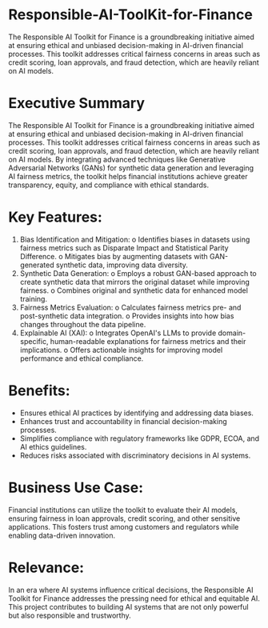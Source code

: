 # Responsible-AI-ToolKit-for-Finance

The Responsible AI Toolkit for Finance is a groundbreaking initiative aimed at ensuring ethical and unbiased decision-making in AI-driven financial processes. This toolkit addresses critical fairness concerns in areas such as credit scoring, loan approvals, and fraud detection, which are heavily reliant on AI models.

# Executive Summary
The Responsible AI Toolkit for Finance is a groundbreaking initiative aimed at ensuring ethical and unbiased decision-making in AI-driven financial processes. This toolkit addresses critical fairness concerns in areas such as credit scoring, loan approvals, and fraud detection, which are heavily reliant on AI models. By integrating advanced techniques like Generative Adversarial Networks (GANs) for synthetic data generation and leveraging AI fairness metrics, the toolkit helps financial institutions achieve greater transparency, equity, and compliance with ethical standards.

# Key Features:
1. Bias Identification and Mitigation: o Identifies biases in datasets using fairness metrics such as Disparate Impact and Statistical Parity Difference. o Mitigates bias by augmenting datasets with GAN-generated synthetic data, improving data diversity.
2. Synthetic Data Generation: o Employs a robust GAN-based approach to create synthetic data that mirrors the original dataset while improving fairness. o Combines original and synthetic data for enhanced model training.
3. Fairness Metrics Evaluation: o Calculates fairness metrics pre- and post-synthetic data integration. o Provides insights into how bias changes throughout the data pipeline.
4. Explainable AI (XAI): o Integrates OpenAI's LLMs to provide domain-specific, human-readable explanations for fairness metrics and their implications. o Offers actionable insights for improving model performance and ethical compliance.


# Benefits:
- Ensures ethical AI practices by identifying and addressing data biases.
- Enhances trust and accountability in financial decision-making processes.
- Simplifies compliance with regulatory frameworks like GDPR, ECOA, and AI ethics guidelines.
- Reduces risks associated with discriminatory decisions in AI systems.

# Business Use Case:
Financial institutions can utilize the toolkit to evaluate their AI models, ensuring fairness in loan approvals, credit scoring, and other sensitive applications. This fosters trust among customers and regulators while enabling data-driven innovation.

# Relevance:
In an era where AI systems influence critical decisions, the Responsible AI Toolkit for Finance addresses the pressing need for ethical and equitable AI. This project contributes to building AI systems that are not only powerful but also responsible and trustworthy.

